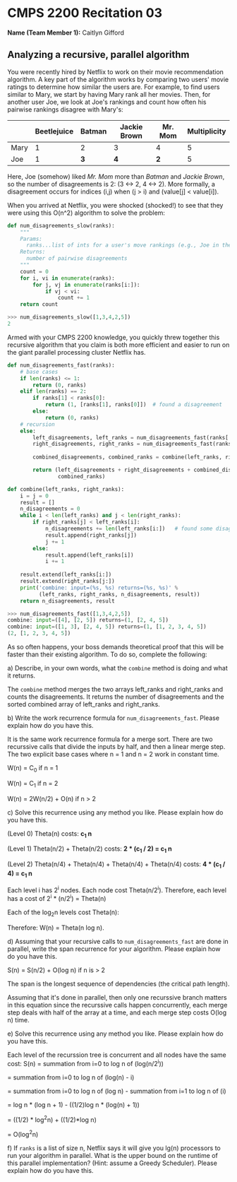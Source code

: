 # CMPS 2200  Recitation 03

**Name (Team Member 1):** Caitlyn Gifford



## Analyzing a recursive, parallel algorithm


You were recently hired by Netflix to work on their movie recommendation
algorithm. A key part of the algorithm works by comparing two users'
movie ratings to determine how similar the users are. For example, to
find users similar to Mary, we start by having Mary rank all her movies.
Then, for another user Joe, we look at Joe's rankings and count how
often his pairwise rankings disagree with Mary's:

|      | Beetlejuice | Batman | Jackie Brown | Mr. Mom | Multiplicity |
| ---- | ----------- | ------ | ------------ | ------- | ------------ |
| Mary | 1           | 2      | 3            | 4       | 5            |
| Joe  | 1           | **3**  | **4**        | **2**   | 5            |

Here, Joe (somehow) liked *Mr. Mom* more than *Batman* and *Jackie
Brown*, so the number of disagreements is 2:
(3 <->  2, 4 <-> 2). More formally, a
disagreement occurs for indices (i,j) when (j > i) and
(value[j] < value[i]).

When you arrived at Netflix, you were shocked (shocked!) to see that
they were using this O(n^2) algorithm to solve the problem:



``` python
def num_disagreements_slow(ranks):
    """
    Params:
      ranks...list of ints for a user's move rankings (e.g., Joe in the example above)
    Returns:
      number of pairwise disagreements
    """
    count = 0
    for i, vi in enumerate(ranks):
        for j, vj in enumerate(ranks[i:]):
            if vj < vi:
                count += 1
    return count
```

``` python 
>>> num_disagreements_slow([1,3,4,2,5])
2
```

Armed with your CMPS 2200 knowledge, you quickly threw together this
recursive algorithm that you claim is both more efficient and easier to
run on the giant parallel processing cluster Netflix has.

``` python
def num_disagreements_fast(ranks):
    # base cases
    if len(ranks) <= 1:
        return (0, ranks)
    elif len(ranks) == 2:
        if ranks[1] < ranks[0]:
            return (1, [ranks[1], ranks[0]])  # found a disagreement
        else:
            return (0, ranks)
    # recursion
    else:
        left_disagreements, left_ranks = num_disagreements_fast(ranks[:len(ranks)//2])
        right_disagreements, right_ranks = num_disagreements_fast(ranks[len(ranks)//2:])
        
        combined_disagreements, combined_ranks = combine(left_ranks, right_ranks)

        return (left_disagreements + right_disagreements + combined_disagreements,
                combined_ranks)

def combine(left_ranks, right_ranks):
    i = j = 0
    result = []
    n_disagreements = 0
    while i < len(left_ranks) and j < len(right_ranks):
        if right_ranks[j] < left_ranks[i]: 
            n_disagreements += len(left_ranks[i:])   # found some disagreements
            result.append(right_ranks[j])
            j += 1
        else:
            result.append(left_ranks[i])
            i += 1
    
    result.extend(left_ranks[i:])
    result.extend(right_ranks[j:])
    print('combine: input=(%s, %s) returns=(%s, %s)' % 
          (left_ranks, right_ranks, n_disagreements, result))
    return n_disagreements, result

```

```python
>>> num_disagreements_fast([1,3,4,2,5])
combine: input=([4], [2, 5]) returns=(1, [2, 4, 5])
combine: input=([1, 3], [2, 4, 5]) returns=(1, [1, 2, 3, 4, 5])
(2, [1, 2, 3, 4, 5])
```

As so often happens, your boss demands theoretical proof that this will
be faster than their existing algorithm. To do so, complete the
following:

a) Describe, in your own words, what the `combine` method is doing and
what it returns.

The `combine` method merges the two arrays left_ranks and right_ranks and counts the disagreements. It returns the number of disagreements and the sorted combined array of left_ranks and right_ranks. 

b) Write the work recurrence formula for `num_disagreements_fast`. Please explain how do you have this.

It is the same work recurrence formula for a merge sort. There are two recurssive calls that divide the inputs by half, and then a linear merge step. The two explicit base cases where n = 1 and n = 2 work in constant time. 

W(n) = C<sub>0</sub> if n = 1

W(n) = C<sub>1</sub> if n = 2

W(n) = 2W(n/2) + O(n) if n > 2

c) Solve this recurrence using any method you like. Please explain how do you have this.

(Level 0) Theta(n) costs:                                                    **c<sub>1</sub> n**

(Level 1) Theta(n/2) + Theta(n/2) costs:                                     **2 * (c<sub>1</sub> / 2) = c<sub>1</sub> n**

(Level 2) Theta(n/4) + Theta(n/4) + Theta(n/4) + Theta(n/4) costs:           **4 * (c<sub>1</sub> / 4) = c<sub>1</sub> n**

Each level i has 2<sup>i</sup> nodes. Each node cost Theta(n/2<sup>i</sup>). 
Therefore, each level has a cost of 2<sup>i</sup> * (n/2<sup>i</sup>) = Theta(n)

Each of the log<sub>2</sub>n levels cost Theta(n):

Therefore: W(n) = Theta(n log n).


d) Assuming that your recursive calls to `num_disagreements_fast` are
done in parallel, write the span recurrence for your algorithm. Please explain how do you have this.

S(n) = S(n/2) + O(log n) if n is > 2

The span is the longest sequence of dependencies (the critical path length).

Assuming that it's done in parallel, then only one recurssive branch matters in this equation since the recurssive calls happen concurrently, each merge step deals with half of the array at a time, and each merge step costs O(log n) time. 

e) Solve this recurrence using any method you like. Please explain how do you have this.

Each level of the recurssion tree is concurrent and all nodes have the same cost:
S(n) = summation from i=0 to log n of (log(n/2<sup>i</sup>))

= summation from i=0 to log n of (log(n) - i)

= summation from i=0 to log n of (log n) - summation from i=1 to log n of (i)

= log n * (log n + 1) - ((1/2)log n * (log(n) + 1))

= ((1/2) * log<sup>2</sup>n) + ((1/2)*log n)

= O(log<sup>2</sup>n)

f) If `ranks` is a list of size n, Netflix says it will give you
lg(n) processors to run your algorithm in parallel. What is the
upper bound on the runtime of this parallel implementation? (Hint: assume a Greedy
Scheduler). Please explain how do you have this.

